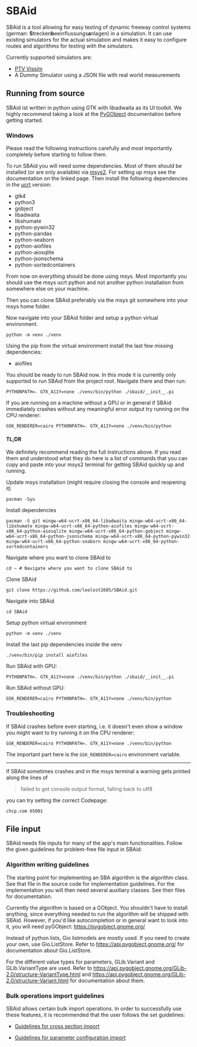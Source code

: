 # SBAid

SBAid is a tool allowing for easy testing of dynamic freeway control systems (german: **S**trecken**b**eeinflussungs**a**nlagen) in a simulation.
It can use existing simulators for the actual simulation and makes it easy to configure routes and 
algorithms for testing with the simulators.

Currently supported simulators are:
- [PTV Vissim](https://www.ptvgroup.com/en/products/ptv-vissim)
- A Dummy Simulator using a JSON file with real world measurements

## Running from source

SBAid ist written in python using GTK with libadwaita as its UI toolkit. We highly recommend
taking a look at the [PyGObject](https://pygobject.gnome.org/) documentation before getting started.

### Windows

Please read the following instructions carefully and
most importantly completely before starting to follow
them.

To run SBAid you will need some dependencies. Most of them should be installed 
(or are only available) via [msys2](https://www.msys2.org/). For setting
up msys see the documentation on the linked page. Then install 
the following dependencies in the [ucrt](https://www.msys2.org/docs/environments/) version:

- gtk4
- python3
- gobject
- libadwaita
- libshumate
- python-pywin32
- python-pandas
- python-seaborn
- python-aiofiles
- python-aiosqlite
- python-jsonschema
- python-sortedcontainers

From now on everything should be done using msys.
Most importantly you should use the msys ucrt python
and not another python installation from somewhere else
on your machine.

Then you can clone SBAid preferably via the msys
git somewhere into your msys home folder.

Now navigate into your SBAid folder and setup a python
virtual environment.

```
python -m venv ./venv
```

Using the pip from the virtual environment install
the last few missing dependencies:

- aiofiles

You should be ready to run SBAid now. In this mode
it is currently only supported to run SBAid from the 
project root. Navigate there and then run:

```
PYTHONPATH=. GTK_A11Y=none ./venv/bin/python ./sbaid/__init__.pi
```

If you are running on a machine without a GPU or in general
if SBAid immediately crashes without any meaningful error output
try running on the CPU renderer:

```
GSK_RENDERER=cairo PYTHONPATH=. GTK_A11Y=none ./venv/bin/python
```

#### TL;DR

We definitely recommend reading the full instructions above.
If you read them and understood what they do here is a
list of commands that you can copy and paste into your
msys2 terminal for getting SBAid quickly up and running.

Update msys installation (might require closing the console
and reopening it)
```
pacman -Syu
```
Install dependencies
```
pacman -S git mingw-w64-ucrt-x86_64-libadwaita mingw-w64-ucrt-x86_64-libshumate mingw-w64-ucrt-x86_64-python-aiofiles mingw-w64-ucrt-x86_64-python-aiosqlite mingw-w64-ucrt-x86_64-python-gobject mingw-w64-ucrt-x86_64-python-jsonschema mingw-w64-ucrt-x86_64-python-pywin32 mingw-w64-ucrt-x86_64-python-seaborn mingw-w64-ucrt-x86_64-python-sortedcontainers
```
Navigate where you want to clone SBAid to
```
cd ~ # Navigate where you want to clone SBAid to
```
Clone SBAid
```
git clone https://github.com/leolost2605/SBAid.git
```
Navigate into SBAid
```
cd SBAid
```
Setup python virtual environment
```
python -m venv ./venv
```
Install the last pip dependencies inside the venv
```
./venv/bin/pip install aiofiles
```
Run SBAid with GPU:
```
PYTHONPATH=. GTK_A11Y=none ./venv/bin/python ./sbaid/__init__.pi
```
Run SBAid without GPU:
```
GSK_RENDERER=cairo PYTHONPATH=. GTK_A11Y=none ./venv/bin/python
```

### Troubleshooting

If SBAid crashes before even starting, i.e. it doesn't
even show a window you might want to try running it on
the CPU renderer:
```
GSK_RENDERER=cairo PYTHONPATH=. GTK_A11Y=none ./venv/bin/python
```

The important part here is the `GSK_RENDERER=cairo` environment
variable.

---
If SBAid sometimes crashes and in the msys terminal a warning gets printed
along the lines of
> failed to get console output format, falling back to utf8

you can try setting the correct Codepage:
```
chcp.com 65001
```

## File input

SBAid needs file inputs for many of the app's main functionalities. Follow the given guidelines for problem-free file input in SBAid:

### Algorithm writing guidelines

The starting point for implementing an SBA algorithm is the algorithm class. See that file in the source code for implementation guidelines.
For the implementation you will then need several auxiliary classes. See their files for documentation.

Currently the algorithm is based on a GObject. You shouldn't have to install anything, since everything needed to run the algorithm will be shipped with SBAid. However, if you'd like autocompletion or in general want to look into it, you will need pyGObject: https://pygobject.gnome.org/

Instead of python lists, Gio listmodels are mostly used. If you need to create your own, use Gio.ListStore. Refer to https://api.pygobject.gnome.org/ for documentation about Gio.ListStore.

For the different value types for parameters, GLib.Variant and GLib.VariantType are used. Refer to https://api.pygobject.gnome.org/GLib-2.0/structure-VariantType.html and https://api.pygobject.gnome.org/GLib-2.0/structure-Variant.html for documentation about them.

### Bulk operations import guidelines

SBAid allows certain bulk import operations. In order to successfully use these features, it is recommended that the user follows the set guidelines:

- [Guidelines for cross section import](readmes/cross_section_import.md)

- [Guidelines for parameter configuration import](readmes/parameter_configuration_import.md)
